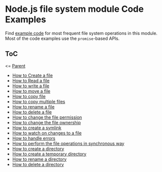 # Node.js file system module Code Examples

Find [example code](./code) for most frequent file system operations in this module. Most of the code examples use the `promise`-based APIs.

## ToC

<= [Parent](../Readme.md)

- [How to Create a file](./code/createFile.js)
- [How to Read a file](./code/readFile.js)
- [How to write a file](./code/createFile.js)
- [How to move a file](./code/moveFile.js)
- [How to copy file](./code/copyFile.js)
- [How to copy multiple files](./code/copyFile.js)
- [How to rename a file](./code/renameFile.js)
- [How to delete a file](./code/deleteFile.js)
- [How to change the file permission](./code/filePermission.js)
- [How to change the file ownership](./code/fileOwnership.js)
- [How to create a symlink](./code/createSymlink.js)
- [How to watch on changes to a file](./code/watchFileChanges.js)
- [How to handle errors](./code)
- [How to perform the file operations in synchronous way](./code/readSync.js)
- [How to create a directory](./code/createDirectory.js)
- [How to create a temporary directory](./code/createTempDir.js)
- [How to rename a directory](./code/renameFile.js)
- [How to delete a directory](./code/deleteDirectory.js)

